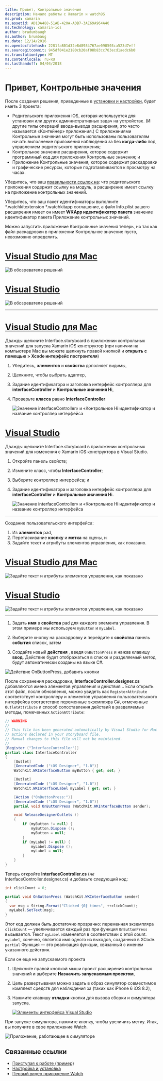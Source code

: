 ```yaml
---
title: Привет, Контрольные значения
description: Начало работы с Xamarin и watchOS
ms.prod: xamarin
ms.assetid: AD1DA488-51AB-420A-A0B7-3AE69A964A40
ms.technology: xamarin-ios
author: bradumbaugh
ms.author: brumbaug
ms.date: 12/14/2016
ms.openlocfilehash: 2281fa801d32e8d8934767ae090503ca523d7eff
ms.sourcegitcommit: 945df041e2180cb20af08b83cc703ecd1aedc6b0
ms.translationtype: MT
ms.contentlocale: ru-RU
ms.lasthandoff: 04/04/2018
---
```

# <a name="hello-watch"></a>Привет, Контрольные значения

После создания решения, приведенные в [установки и настройки](~/ios/watchos/get-started/installation.md), будет иметь 3 проекта:

- Родительского приложения iOS, которая используется для установки или других административных задач на устройстве. (И другие типы операций ввода-вывода расширения, это часто называется «Контейнер» приложения.) С приложениями Контрольные значения могут быть использованы пользователям начать выполнение приложения наблюдения за без **когда-либо** под управлением родительского приложения;
- Контрольное значение расширения, которое содержит программный код для приложения Контрольные значения; и
- Приложение Контрольные значения, которое содержит раскадровки и графические ресурсы, которые подготавливаются к просмотру на часах.

Убедитесь, что ваш [правильности ссылок на](~/ios/watchos/get-started/project-references.md): что родительского приложения содержит ссылку на модуль, а расширение имеет ссылку на приложение контрольных значений.

Убедитесь, что ваш пакет идентификаторы выполните \*.watchkitextension \*.watchkitapp соглашение, а файл Info.plist вашего расширения имеет он имеет **WKApp идентификатор пакета** значение идентификатор пакета Приложение контрольных значений.

Можно запустить приложение Контрольные значения теперь, но так как файл раскадровки в приложении Контрольное значение пусто, невозможно определить.

# <a name="visual-studio-for-mactabvsmac"></a>[Visual Studio для Mac](#tab/vsmac)

![](hello-watch-images/projectstructure.png "В обозревателе решений")

# <a name="visual-studiotabvswin"></a>[Visual Studio](#tab/vswin)

![](hello-watch-images/vs-projectstructure.png "В обозревателе решений")

-----

# <a name="visual-studio-for-mactabvsmac"></a>[Visual Studio для Mac](#tab/vsmac)
    
Дважды щелкните Interface.storyboard в приложении контрольных значений для запуска Xamarin iOS конструктор (при наличии на компьютере Mac вы можете щелкнуть правой кнопкой и **открыть с помощью > Xcode интерфейс построителя**)


1.  Убедитесь, **элементов** и **свойства** дополняет видимы,
1.  Щелкните, чтобы выбрать адаптер,
1.  Задание идентификатора и заголовка интерфейс контроллера для **interfaceController** и **Контрольные значения Hi**,
1.  Проверьте **класса** равно **InterfaceController**

    ![](hello-watch-images/interfacecontrollerattributes.png "Значение interfaceController» и «Контрольное Hi идентификатор и название контроллер интерфейса")

# <a name="visual-studiotabvswin"></a>[Visual Studio](#tab/vswin)

Дважды щелкните Interface.storyboard в приложении контрольных значений для изменения с Xamarin iOS конструктора в Visual Studio.

1.  Откройте панель свойств;
1.  Измените класс, чтобы **InterfaceController**;
1.  Выберите контроллер интерфейса; и
1.  Задание идентификатора и заголовка интерфейс контроллера для **interfaceController** и **Контрольные значения Hi**.

    ![](hello-watch-images/vs-interfacecontrollerattributes.png "Значение interfaceController» и «Контрольное Hi идентификатор и название контроллер интерфейса")

-----


Создание пользовательского интерфейса:

1. Из **элементов** pad,
1. Перетаскивание **кнопку** и **метка** на сцены, и
1. Задайте текст и атрибуты элементов управления, как показано.

# <a name="visual-studio-for-mactabvsmac"></a>[Visual Studio для Mac](#tab/vsmac)

![](hello-watch-images/draganddrop.png "Задайте текст и атрибуты элементов управления, как показано")

# <a name="visual-studiotabvswin"></a>[Visual Studio](#tab/vswin)

![](hello-watch-images/vs-draganddrop.png "Задайте текст и атрибуты элементов управления, как показано")

-----

1. Задать **имя** в **свойства** pad для каждого элемента управления. В этом примере мы используем `myButton` и `myLabel`.

1. Выберите кнопку на раскадровку и перейдите к **свойства** панель **события** список, затем

1. Создайте новый **действия** , введя `OnButtonPress` и нажав клавишу **ввод**.
  Действие будет отображаться в списке и разделяемый метод будут автоматически созданы на языке C#.

![](hello-watch-images/buttonaction.png "Действие OnButtonPress, добавить кнопки")

После сохранения раскадровки, **InterfaceController.designer.cs** добавляются имена элементов управления и действия... Если открыть этот файл, после обновления, можно увидеть как `RegisterAttribute` соответствует контроллеру и элементов управления пользовательского интерфейса соответствие переменные экземпляра C#, отмеченные `OutletAttribute` и способ сопоставления действий в разделяемые методы, помеченных `ActionAttribute`:

```csharp
// WARNING
//
// This file has been generated automatically by Visual Studio for Mac from the outlets and
// actions declared in your storyboard file.
// Manual changes to this file will not be maintained.
//
[Register ("InterfaceController")]
partial class InterfaceController
{
    [Outlet]
    [GeneratedCode ("iOS Designer", "1.0")]
    WatchKit.WKInterfaceButton myButton { get; set; }

    [Outlet]
    [GeneratedCode ("iOS Designer", "1.0")]
    WatchKit.WKInterfaceLabel myLabel { get; set; }

    [Action ("OnButtonPress:")]
    [GeneratedCode ("iOS Designer", "1.0")]
    partial void OnButtonPress (WatchKit.WKInterfaceButton sender);

    void ReleaseDesignerOutlets ()
    {
        if (myButton != null) {
            myButton.Dispose ();
            myButton = null;
        }
        if (myLabel != null) {
            myLabel.Dispose ();
            myLabel = null;
        }
    }
}
```

Теперь откройте **InterfaceController.cs** (*не* InterfaceController.designer.cs) и добавьте следующий код:

```csharp
int clickCount = 0;

partial void OnButtonPress (WatchKit.WKInterfaceButton sender)
{
  var msg = String.Format("Clicked {0} times", ++clickCount);
  myLabel.SetText(msg);
}

```

Этот код должен быть достаточно прозрачно: переменная экземпляра `clickCount` — увеличивается каждый раз при функция `OnButtonPress` вызывается. Текст `myLabel` изменяется в соответствии с этой count. `myLabel`, конечно, является имя одного из выходов, созданный в XCode. `partial` Функция — это реализация функции, связанный с именем указанного действия.

Если он еще не запускаемого проекта

1. Щелкните правой кнопкой мыши проект расширения контрольных значений и выберите **Назначить запускаемым проектом**,

1. Цель развертывания можно задать в образ симулятор совместимое комплект средств для наблюдения за (таких как iPhone 6 iOS 8.2),

1. Нажмите клавишу **отладки** кнопки для вызова сборки и симулятора запуска.

    [![](hello-watch-images/readytodebug-sml.png "Элементы интерфейса Visual Studio")](hello-watch-images/readytodebug.png#lightbox)

При запуске симулятора, нажмите кнопку, чтобы увеличить метку.
Итак, вы получите в свое приложение Watch.

![](hello-watch-images/running.png "Приложение, работающее в симуляторе")


## <a name="related-links"></a>Связанные ссылки

- [Приступая к работе (пример)](https://developer.xamarin.com/samples/monotouch/WatchKit/GettingStarted/)
- [Настройка и установка](~/ios/watchos/get-started/installation.md)
- [Первый видео приложение Watch](http://blog.xamarin.com/your-first-watch-kit-app/)
